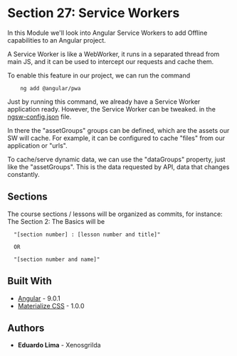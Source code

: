 # Section 27: Service Workers

In this Module we'll look into Angular Service Workers to add Offline capabilities to an Angular
project.

A Service Worker is like a WebWorker, it runs in a separated thread from main JS, and it can be used
to intercept our requests and cache them.

To enable this feature in our project, we can run the command
```
    ng add @angular/pwa
```

Just by running this command, we already have a Service Worker application ready.
However, the Service Worker can be tweaked. in the [ngsw-config.json](ngsw-config.json) file.

In there the "assetGroups" groups can be defined, which are the assets our SW will cache. 
For example, it can be configured to cache "files" from our application or "urls".

To cache/serve dynamic data, we can use the "dataGroups" property, just like the "assetGroups".
This is the data requested by API, data that changes constantly.
## Sections

The course sections / lessons will be organized as commits, for instance:
The Section 2: The Basics will be
```
  "[section number] : [lesson number and title]"
  
  OR
  
  "[section number and name]"
```

## Built With
* [Angular](https://angular.io/docs) - 9.0.1
* [Materialize CSS](https://materializecss.com/getting-started.html) - 1.0.0

## Authors

* **Eduardo Lima** - Xenosgrilda
